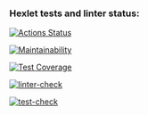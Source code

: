 ### Hexlet tests and linter status:
[![Actions Status](https://github.com/FedorPereverzev/python-project-lvl2/workflows/hexlet-check/badge.svg)](https://github.com/FedorPereverzev/python-project-lvl2/actions)

[![Maintainability](https://api.codeclimate.com/v1/badges/4c52fd5d089de37ae2c9/maintainability)](https://codeclimate.com/github/FedorPereverzev/python-project-lvl2/maintainability)

[![Test Coverage](https://api.codeclimate.com/v1/badges/4c52fd5d089de37ae2c9/test_coverage)](https://codeclimate.com/github/FedorPereverzev/python-project-lvl2/test_coverage)

[![linter-check](https://github.com/FedorPereverzev/python-project-lvl2/actions/workflows/linter-check.yml/badge.svg)](https://github.com/FedorPereverzev/python-project-lvl2/actions/workflows/linter-check.yml)

[![test-check](https://github.com/FedorPereverzev/python-project-lvl2/actions/workflows/test-check.yml/badge.svg)](https://github.com/FedorPereverzev/python-project-lvl2/actions/workflows/test-check.yml)